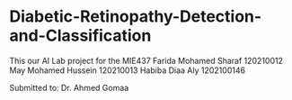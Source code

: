 # Diabetic-Retinopathy-Detection-and-Classification
This our AI Lab project for the MIE437 
Farida Mohamed Sharaf 120210012
May Mohamed Hussein 120210013
Habiba Diaa Aly 1202100146 

Submitted to: 
Dr. Ahmed Gomaa
